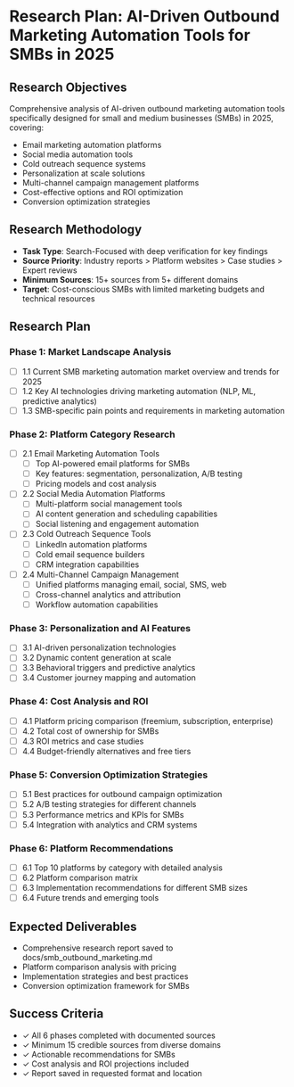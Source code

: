 # Research Plan: AI-Driven Outbound Marketing Automation Tools for SMBs in 2025

## Research Objectives
Comprehensive analysis of AI-driven outbound marketing automation tools specifically designed for small and medium businesses (SMBs) in 2025, covering:
- Email marketing automation platforms
- Social media automation tools
- Cold outreach sequence systems
- Personalization at scale solutions
- Multi-channel campaign management platforms
- Cost-effective options and ROI optimization
- Conversion optimization strategies

## Research Methodology
- **Task Type**: Search-Focused with deep verification for key findings
- **Source Priority**: Industry reports > Platform websites > Case studies > Expert reviews
- **Minimum Sources**: 15+ sources from 5+ different domains
- **Target**: Cost-conscious SMBs with limited marketing budgets and technical resources

## Research Plan

### Phase 1: Market Landscape Analysis
- [ ] 1.1 Current SMB marketing automation market overview and trends for 2025
- [ ] 1.2 Key AI technologies driving marketing automation (NLP, ML, predictive analytics)
- [ ] 1.3 SMB-specific pain points and requirements in marketing automation

### Phase 2: Platform Category Research
- [ ] 2.1 Email Marketing Automation Tools
  - [ ] Top AI-powered email platforms for SMBs
  - [ ] Key features: segmentation, personalization, A/B testing
  - [ ] Pricing models and cost analysis
- [ ] 2.2 Social Media Automation Platforms
  - [ ] Multi-platform social management tools
  - [ ] AI content generation and scheduling capabilities
  - [ ] Social listening and engagement automation
- [ ] 2.3 Cold Outreach Sequence Tools
  - [ ] LinkedIn automation platforms
  - [ ] Cold email sequence builders
  - [ ] CRM integration capabilities
- [ ] 2.4 Multi-Channel Campaign Management
  - [ ] Unified platforms managing email, social, SMS, web
  - [ ] Cross-channel analytics and attribution
  - [ ] Workflow automation capabilities

### Phase 3: Personalization and AI Features
- [ ] 3.1 AI-driven personalization technologies
- [ ] 3.2 Dynamic content generation at scale
- [ ] 3.3 Behavioral triggers and predictive analytics
- [ ] 3.4 Customer journey mapping and automation

### Phase 4: Cost Analysis and ROI
- [ ] 4.1 Platform pricing comparison (freemium, subscription, enterprise)
- [ ] 4.2 Total cost of ownership for SMBs
- [ ] 4.3 ROI metrics and case studies
- [ ] 4.4 Budget-friendly alternatives and free tiers

### Phase 5: Conversion Optimization Strategies
- [ ] 5.1 Best practices for outbound campaign optimization
- [ ] 5.2 A/B testing strategies for different channels
- [ ] 5.3 Performance metrics and KPIs for SMBs
- [ ] 5.4 Integration with analytics and CRM systems

### Phase 6: Platform Recommendations
- [ ] 6.1 Top 10 platforms by category with detailed analysis
- [ ] 6.2 Platform comparison matrix
- [ ] 6.3 Implementation recommendations for different SMB sizes
- [ ] 6.4 Future trends and emerging tools

## Expected Deliverables
- Comprehensive research report saved to docs/smb_outbound_marketing.md
- Platform comparison analysis with pricing
- Implementation strategies and best practices
- Conversion optimization framework for SMBs

## Success Criteria
- ✓ All 6 phases completed with documented sources
- ✓ Minimum 15 credible sources from diverse domains
- ✓ Actionable recommendations for SMBs
- ✓ Cost analysis and ROI projections included
- ✓ Report saved in requested format and location